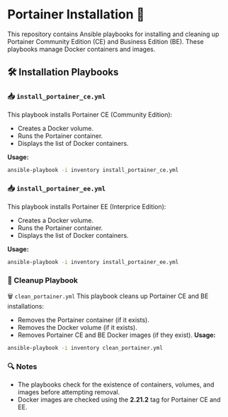 # Portainer Installation 🚀

This repository contains Ansible playbooks for installing and cleaning up Portainer Community Edition (CE) and Business Edition (BE). These playbooks manage Docker containers and images.

## 🛠 Installation Playbooks

### 📥 `install_portainer_ce.yml`
This playbook installs Portainer CE (Community Edition):
- Creates a Docker volume.
- Runs the Portainer container.
- Displays the list of Docker containers.

**Usage:**
```bash
ansible-playbook -i inventory install_portainer_ce.yml
```

### 📥 `install_portainer_ee.yml`
This playbook installs Portainer EE (Interprice Edition):
- Creates a Docker volume.
- Runs the Portainer container.
- Displays the list of Docker containers.

**Usage:**
```bash
ansible-playbook -i inventory install_portainer_ee.yml
```

### 🧹 Cleanup Playbook
🗑️ `clean_portainer.yml`
This playbook cleans up Portainer CE and BE installations:

* Removes the Portainer container (if it exists).
* Removes the Docker volume (if it exists).
* Removes Portainer CE and BE Docker images (if they exist).
**Usage:**

```bash
ansible-playbook -i inventory clean_portainer.yml
```

### 🔍 Notes
* The playbooks check for the existence of containers, volumes, and images before attempting removal.
* Docker images are checked using the **2.21.2** tag for Portainer CE and EE.
